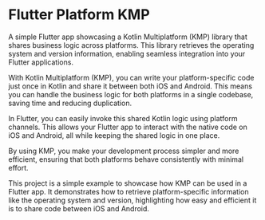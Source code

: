 # Flutter Platform KMP

A simple Flutter app showcasing a Kotlin Multiplatform (KMP) library that shares business logic
across platforms. This library retrieves the operating system and version information, enabling
seamless integration into your Flutter applications.

With Kotlin Multiplatform (KMP), you can write your platform-specific code just once in Kotlin and
share it between both iOS and Android. This means you can handle the business logic for both
platforms in a single codebase, saving time and reducing duplication.

In Flutter, you can easily invoke this shared Kotlin logic using platform channels. This allows your
Flutter app to interact with the native code on iOS and Android, all while keeping the shared logic
in one place.

By using KMP, you make your development process simpler and more efficient, ensuring that both
platforms behave consistently with minimal effort.

This project is a simple example to showcase how KMP can be used in a Flutter app. It demonstrates
how to retrieve platform-specific information like the operating system and version, highlighting
how easy and efficient it is to share code between iOS and Android.